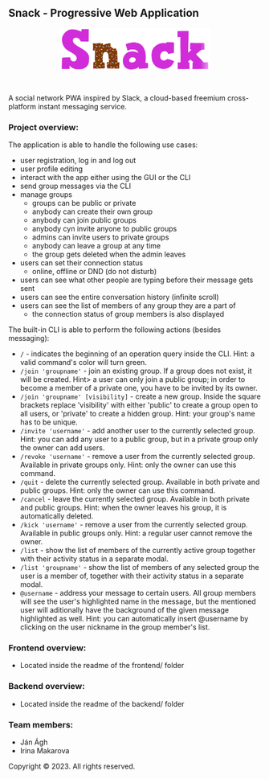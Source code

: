 ## Snack - Progressive Web Application

<p align="center">
  <img src="pics/snack.png" alt="snack" width="300"/>
</p>
<br>

A social network PWA inspired by Slack, a cloud-based freemium cross-platform instant messaging service.

### Project overview:

The application is able to handle the following use cases:

- user registration, log in and log out
- user profile editing
- interact with the app either using the GUI or the CLI
- send group messages via the CLI
- manage groups
  - groups can be public or private
  - anybody can create their own group
  - anybody can join public groups
  - anybody cyn invite anyone to public groups
  - admins can invite users to private groups
  - anybody can leave a group at any time
  - the group gets deleted when the admin leaves
- users can set their connection status
  - online, offline or DND (do not disturb)
- users can see what other people are typing before their message gets sent
- users can see the entire conversation history (infinite scroll)
- users can see the list of members of any group they are a part of
  - the connection status of group members is also displayed

The built-in CLI is able to perform the following actions (besides messaging):

- `/` - indicates the beginning of an operation query inside the CLI. Hint: a valid command's color will turn green.
- `/join 'groupname'` - join an existing group. If a group does not exist, it will be created. Hint> a user can only join a public group; in order to become a member of a private one, you have to be invited by its owner.
- `/join 'groupname' [visibility]` - create a new group. Inside the square brackets replace 'visibility' with either 'public' to create a group open to all users, or 'private' to create a hidden group. Hint: your group's name has to be unique.
- `/invite 'username'` - add another user to the currently selected group. Hint: you can add any user to a public group, but in a private group only the owner can add users.
- `/revoke 'username'` - remove a user from the currently selected group. Available in private groups only. Hint: only the owner can use this command.
- `/quit` - delete the currently selected group. Available in both private and public groups. Hint: only the owner can use this command.
- `/cancel` - leave the currently selected group. Available in both private and public groups. Hint: when the owner leaves his group, it is automatically deleted.
- `/kick 'username'` - remove a user from the currently selected group. Available in public groups only. Hint: a regular user cannot remove the owner.
- `/list` - show the list of members of the currently active group together with their activity status in a separate modal.
- `/list 'groupname'` - show the list of members of any selected group the user is a member of, together with their activity status in a separate modal.
- `@username` - address your message to certain users. All group members will see the user's highlighted name in the message, but the mentioned user will aditionally have the background of the given message highlighted as well. Hint: you can automatically insert @username by clicking on the user nickname in the group member's list.

### Frontend overview:

- Located inside the readme of the frontend/ folder

### Backend overview:

- Located inside the readme of the backend/ folder

### Team members:

- Ján Ágh
- Irina Makarova

Copyright &copy; 2023. All rights reserved.